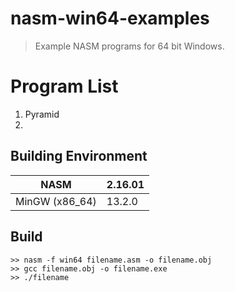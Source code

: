 # nasm-win64-examples
> Example NASM programs for 64 bit Windows.

# Program List
1. Pyramid
2. 

## Building Environment
| NASM | 2.16.01 |
| ---- | ---- |
| MinGW (x86_64) | 13.2.0 |

## Build
```
>> nasm -f win64 filename.asm -o filename.obj
>> gcc filename.obj -o filename.exe
>> ./filename
```

